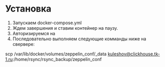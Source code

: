# Установка
1. Запускаем docker-compose.yml
1. Ждем завершения и ставим контейнер на паузу.
3. Авторизируемся на
2. Последовательно выполняем следующие комманды ниже на свервере: 

scp /var/lib/docker/volumes/zeppelin_conf/_data kuleshov@clickhouse.tk-1.ru:/home/rsync/rsync_backup/zeppelin_conf

